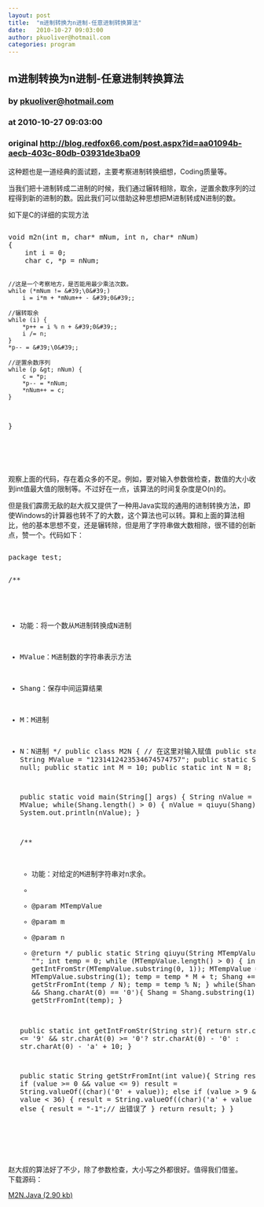 ```yaml
---
layout: post
title:  "m进制转换为n进制-任意进制转换算法"
date:   2010-10-27 09:03:00
author: pkuoliver@hotmail.com
categories: program
---
```


## m进制转换为n进制-任意进制转换算法
### by pkuoliver@hotmail.com
### at 2010-10-27 09:03:00
### original <http://blog.redfox66.com/post.aspx?id=aa01094b-aecb-403c-80db-03931de3ba09>

<p>这种题也是一道经典的面试题，主要考察进制转换细想，Coding质量等。</p>
<p>当我们把十进制转成二进制的时候，我们通过辗转相除，取余，逆置余数序列的过程得到新的进制的数。因此我们可以借助这种思想把M进制转成N进制的数。</p>
<p>如下是C的详细的实现方法</p>
<pre><pre>void m2n(int m, char* mNum, int n, char* nNum) 
{
	int i = 0;
	char c, *p = nNum;

	//这是一个考察地方，是否能用最少乘法次数。
	while (*mNum != &#39;\0&#39;)
		i = i*m + *mNum++ - &#39;0&#39;;
	
	//辗转取余
	while (i) {
		*p++ = i % n + &#39;0&#39;;
		i /= n;
	}
	*p-- = &#39;\0&#39;;

	//逆置余数序列
	while (p &gt; nNum) {
		c = *p;
		*p-- = *nNum;
		*nNum++ = c;
	}
}
</pre>
</pre>
<p> </p>
<p>观察上面的代码，存在着众多的不足。例如，要对输入参数做检查，数值的大小收到int值最大值的限制等。不过好在一点，该算法的时间复杂度是O(n)的。</p>
<p>但是我们霹雳无敌的赵大叔又提供了一种用Java实现的通用的进制转换方法，即使Windows的计算器也转不了的大数，这个算法也可以转。算和上面的算法相比，他的基本思想不变，还是辗转除，但是用了字符串做大数相除，很不错的创新点，赞一个。代码如下：</p>
<pre><pre>package test;

/**
 * 功能：将一个数从M进制转换成N进制
 * MValue：M进制数的字符串表示方法
 * Shang：保存中间运算结果
 * M：M进制
 * N：N进制
 */
public class M2N {
	// 在这里对输入赋值
	public static String MValue = &quot;1231412423534674574757&quot;;
	public static String Shang = null;
	public static int M = 10;
	public static int N = 8;

	public static void main(String[] args) {
		String nValue = &quot;&quot;;
		Shang = MValue;
		while(Shang.length() &gt; 0) {
			nValue = qiuyu(Shang) + nValue;
		}
		System.out.println(nValue);
	}

	/**
	 * 功能：对给定的M进制字符串对n求余。
	 * 
	 * @param MTempValue
	 * @param m
	 * @param n
	 * @return
	 */
	public static String qiuyu(String MTempValue) {
		Shang = &quot;&quot;;
		int temp = 0;
		while (MTempValue.length() &gt; 0) {
			int t = getIntFromStr(MTempValue.substring(0, 1));
			MTempValue = MTempValue.substring(1);
			temp = temp * M + t;
			Shang += getStrFromInt(temp / N);
			temp = temp % N;
		}
		while(Shang.length() &gt; 0 &amp;&amp; Shang.charAt(0) == &#39;0&#39;){
			Shang = Shang.substring(1);
		}
		return getStrFromInt(temp);
	}

	public static int getIntFromStr(String str){
		return str.charAt(0) &lt;= &#39;9&#39; &amp;&amp; str.charAt(0) &gt;= &#39;0&#39;? 
			str.charAt(0) - &#39;0&#39; : str.charAt(0) - &#39;a&#39; + 10;
	}

	public static String getStrFromInt(int value){
		String result = null;
		if (value &gt;= 0 &amp;&amp; value &lt;= 9)
			result = String.valueOf((char)(&#39;0&#39; + value));
		else if (value &gt; 9 &amp;&amp; value &lt; 36)
		{
			result = String.valueOf((char)(&#39;a&#39; + value - 10));
 		}
		else
		{
			result = &quot;-1&quot;;// 出错误了
		}
		return result;
	}
}
</pre>
</pre>
<p>赵大叔的算法好了不少，除了参数检查，大小写之外都很好。值得我们借鉴。    <br>下载源码：</p>
<p><a href="http://blog.redfox66.com/file.axd?file=2010%2f10%2fM2N.Java">M2N.Java (2.90 kb)</a></p>